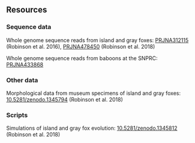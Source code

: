 ## Resources

### Sequence data
Whole genome sequence reads from island and gray foxes: [PRJNA312115](https://www.ncbi.nlm.nih.gov/sra?linkname=bioproject_sra_all&from_uid=312115) (Robinson et al. 2016), [PRJNA478450](https://www.ncbi.nlm.nih.gov/sra?linkname=bioproject_sra_all&from_uid=478450) (Robinson et al. 2018)

Whole genome sequence reads from baboons at the SNPRC: [PRJNA433868](https://www.ncbi.nlm.nih.gov/sra?linkname=bioproject_sra_all&from_uid=433868)

### Other data
Morphological data from museum specimens of island and gray foxes: [10.5281/zenodo.1345794](https://zenodo.org/) (Robinson et al. 2018)

### Scripts
Simulations of island and gray fox evolution: [10.5281/zenodo.1345812](https://doi.org/10.5281/zenodo.1345812) (Robinson et al. 2018)

